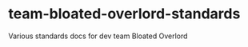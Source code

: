 team-bloated-overlord-standards
===============================

Various standards docs for dev team Bloated Overlord
